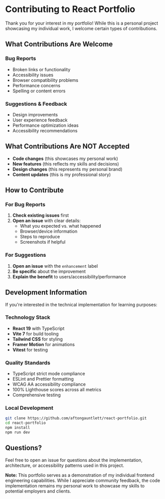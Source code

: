 # Contributing to React Portfolio

Thank you for your interest in my portfolio! While this is a personal project showcasing my individual work, I welcome certain types of contributions.

## What Contributions Are Welcome

### Bug Reports

- Broken links or functionality
- Accessibility issues
- Browser compatibility problems
- Performance concerns
- Spelling or content errors

### Suggestions & Feedback

- Design improvements
- User experience feedback
- Performance optimization ideas
- Accessibility recommendations

## What Contributions Are NOT Accepted

- **Code changes** (this showcases my personal work)
- **New features** (this reflects my skills and decisions)
- **Design changes** (this represents my personal brand)
- **Content updates** (this is my professional story)

## How to Contribute

### For Bug Reports

1. **Check existing issues** first
2. **Open an issue** with clear details:
   - What you expected vs. what happened
   - Browser/device information
   - Steps to reproduce
   - Screenshots if helpful

### For Suggestions

1. **Open an issue** with the `enhancement` label
2. **Be specific** about the improvement
3. **Explain the benefit** to users/accessibility/performance

## Development Information

If you're interested in the technical implementation for learning purposes:

### Technology Stack

- **React 19** with TypeScript
- **Vite 7** for build tooling
- **Tailwind CSS** for styling
- **Framer Motion** for animations
- **Vitest** for testing

### Quality Standards

- TypeScript strict mode compliance
- ESLint and Prettier formatting
- WCAG AA accessibility compliance
- 100% Lighthouse scores across all metrics
- Comprehensive testing

### Local Development

```bash
git clone https://github.com/aftongauntlett/react-portfolio.git
cd react-portfolio
npm install
npm run dev
```

## Questions?

Feel free to open an issue for questions about the implementation, architecture, or accessibility patterns used in this project.

**Note:** This portfolio serves as a demonstration of my individual frontend engineering capabilities. While I appreciate community feedback, the code implementation remains my personal work to showcase my skills to potential employers and clients.
